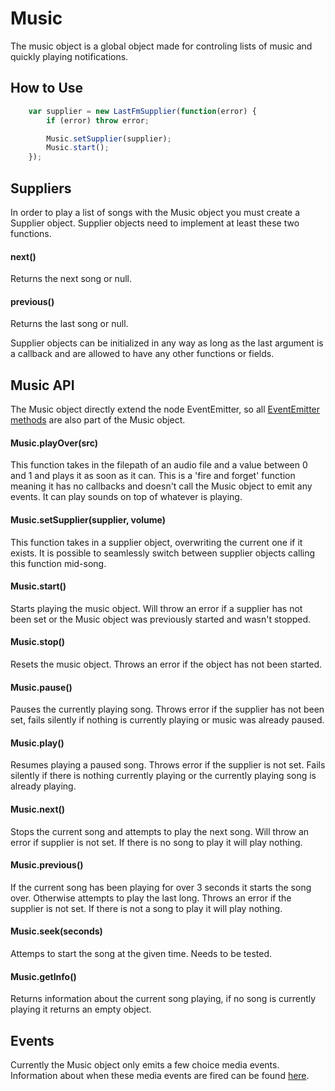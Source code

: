 Music
=========

The music object is a global object made for controling lists of music and quickly playing notifications.

How to Use
----------

```javascript
	var supplier = new LastFmSupplier(function(error) {
		if (error) throw error;

		Music.setSupplier(supplier);
		Music.start();
	});
```


Suppliers
---------

In order to play a list of songs with the Music object you must create a Supplier object. Supplier objects need to implement at least these two functions.

#### next()

Returns the next song or null.

#### previous()

Returns the last song or null.

Supplier objects can be initialized in any way as long as the last argument is a callback and are allowed to have any other functions or fields.


Music API
--------
The Music object directly extend the node EventEmitter, so all [EventEmitter methods](http://nodejs.org/api/events.html#events_class_events_eventemitter) are also part of the Music object. 

#### Music.playOver(src)

This function takes in the filepath of an audio file and a value between 0 and 1 and plays it as soon as it can. This is a 'fire and forget' function meaning it has no callbacks and doesn't call the Music object to emit any events. It can play sounds on top of whatever is playing.

#### Music.setSupplier(supplier, volume)

This function takes in a supplier object, overwriting the current one if it exists. It is possible to seamlessly switch between supplier objects calling this function mid-song.

#### Music.start()

Starts playing the music object. Will throw an error if a supplier has not been set or the Music object was previously started and wasn't stopped.

#### Music.stop()

Resets the music object. Throws an error if the object has not been started.

#### Music.pause()

Pauses the currently playing song. Throws error if the supplier has not been set, fails silently if nothing is currently playing or music was already paused.

#### Music.play() 

Resumes playing a paused song. Throws error if the supplier is not set. Fails silently if there is nothing currently playing or the currently playing song is already playing.

#### Music.next()

Stops the current song and attempts to play the next song. Will throw an error if supplier is not set. If there is no song to play it will play nothing.

#### Music.previous()

If the current song has been playing for over 3 seconds it starts the song over. Otherwise attempts to play the last long. Throws an error if the supplier is not set. If there is not a song to play it will play nothing.

#### Music.seek(seconds)

Attemps to start the song at the given time. Needs to be tested.

#### Music.getInfo()

Returns information about the current song playing, if no song is currently playing it returns an empty object.


Events
---------

Currently the Music object only emits a few choice media events. Information about when these media events are fired can be found [here](https://developer.mozilla.org/en-US/docs/Web/Guide/Events/Media_events).
